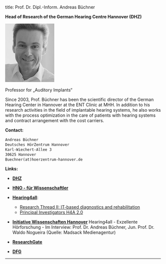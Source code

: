 title: Prof. Dr. Dipl.-Inform. Andreas Büchner 	


**Head of Research of the German Hearing Centre Hannover (DHZ)**


![Andreas Büchner](staff/buechner.jpg)


Professor for „Auditory Implants“

Since 2003, Prof. Büchner has been the scientific director of the German Hearing Center in Hannover at the ENT Clinic at MHH. In addition to his research activities in the field of implantable hearing systems, he also works with the process optimization in the care of patients with hearing systems and contract arrangement with the cost carriers.

**Contact:**

	Andreas Büchner
	Deutsches HörZentrum Hannover
	Karl-Wiechert-Allee 3
	30625 Hannover
	Buechner(at)hoerzentrum-hannover.de




**Links:**

* **[DHZ](http://www.hoerzentrum-hannover.de/index.php?id=19)**

* **[HNO - für Wissenschaftler](https://www.mhh.de/kliniken-und-spezialzentren/klinik-fuer-hals-nasen-ohrenheilkunde/fuer-wissenschaftler/)**

* **[Hearing4all](https://hearing4all.eu/EN/index.php)**:
	* [Research Thread II: IT-based diagnostics and rehabilitation](https://hearing4all.eu/EN/Research/Research_Thread_II.php)
	* [Principal Investigators H4A 2.0](https://hearing4all.eu/EN/Organisation/Principal-Investigators-H4A2.php)		

* **[Initiative Wissenschaften Hannover](https://wissen.hannover.de/Einrichtungen/Medizinische-%C2%ADHochschule-%C2%ADHannover/H%C3%B6ren-f%C3%BCr-alle-Hearing4all)**
Hearing4all - Exzellente Hörforschung - Im Interview: Prof. Dr. Andreas Büchner, Jun. Prof. Dr. Waldo Nogueira (Quelle: Madsack Medienagentur) 

* **[ResearchGate](https://www.researchgate.net/profile/Andreas_Buechner)**

* **[DFG](https://gepris.dfg.de/gepris/person/215993710)**

***


